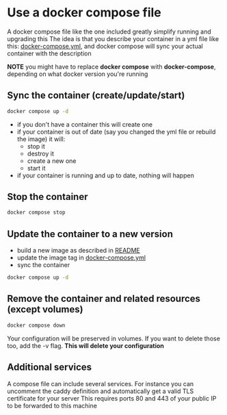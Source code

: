 # Use a docker compose file

A docker compose file like the one included greatly simplify running and upgrading this
The idea is that you describe your container in a yml file like this: [docker-compose.yml](./docker-compose.yml), and docker compose will sync your actual container with the description

**NOTE** you might have to replace **docker compose** with **docker-compose**, depending on what docker version you're running

## Sync the container (create/update/start)

```sh
docker compose up -d
```

- if you don't have a container this will create one
- if your container is out of date (say you changed the yml file or rebuild the image) it will:
  - stop it
  - destroy it
  - create a new one
  - start it
- if your container is running and up to date, nothing will happen

## Stop the container

```sh
docker compose stop
```

## Update the container to a new version

- build a new image as described in [README](../README.md)
- update the image tag in [docker-compose.yml](./docker-compose.yml)
- sync the container

```sh
docker compose up -d
```

## Remove the container and related resources (except volumes)

```sh
docker compose down
```

Your configuration will be preserved in volumes. If you want to delete those too, add the -v flag. **This will delete your configuration**

## Additional services

A compose file can include several services. For instance you can uncomment the caddy definition and automatically get a valid TLS certificate for your server
This requires ports 80 and 443 of your public IP to be forwarded to this machine
